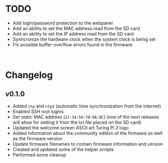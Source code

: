 # TODO
- Add login/password protection to the webpanel
- Add an ability to set the MAC address read from the SD card
- Add an ability to set the IP address read from the SD card
- Synhcronize the hardware clock when the system clock is being set
- Fix possible buffer-overflow errors found in the firmware

<br>

# Changelog

## v0.1.0
- Added `ntp` and `ntpd` (automatic time synchronization from the internet)
- Enabled SSH root logins
- Set static MAC address (`12:34:56:78:9A:BC`) (one of the next releases will allow for setting it from the txt file placed on the SD card)
- Updated the welcome screen ASCII art Turing Pi 2 logo
- Added information about the community edition of the firmware as well as the firmware version
- Update firmware filenames to contain firmware information and version
- Created and updated some of the helper scripts
- Performed some cleanup

